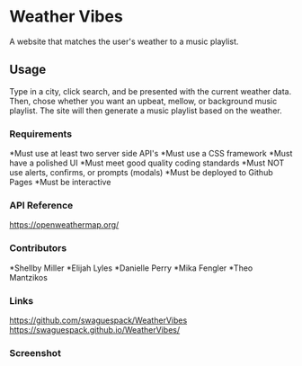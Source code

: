 # Weather Vibes 
A website that matches the user's weather to a music playlist. 
## Usage 
Type in a city, click search, and be presented with the current weather data. Then, chose whether you want an upbeat, mellow, or background music playlist. The site will then generate a music playlist based on the weather. 
### Requirements
*Must use at least two server side API's 
*Must use a CSS framework
*Must have a polished UI
*Must meet good quality coding standards
*Must NOT use alerts, confirms, or prompts (modals)
*Must be deployed to Github Pages
*Must be interactive 
### API Reference
https://openweathermap.org/
### Contributors 
*Shellby Miller
*Elijah Lyles
*Danielle Perry 
*Mika Fengler 
*Theo Mantzikos 
### Links 
https://github.com/swaguespack/WeatherVibes
https://swaguespack.github.io/WeatherVibes/
### Screenshot 
